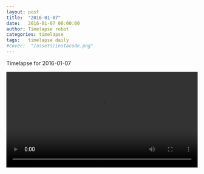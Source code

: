 ```yaml
---
layout: post
title:  "2016-01-07"
date:   2016-01-07 06:00:00
author: Timelapse robot
categories: timelapse
tags:	timelapse daily
#cover:  "/assets/instacode.png"
---
```

Timelapse for 2016-01-07

<video width="100%" controls="true">
  <source src="https://rest.s3for.me/bridgeinice/2016-01-07.webm" type="video/webm">
  <source src="https://rest.s3for.me/bridgeinice/2016-01-07.mp4" type="video/mp4">
  Your browser does not support the video tag.
</video>

